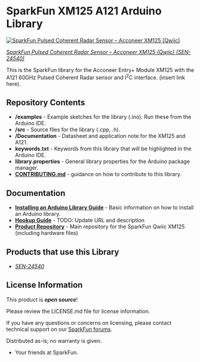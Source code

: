 SparkFun XM125 A121 Arduino Library
========================================

[![SparkFun Pulsed Coherent Radar Sensor – Acconeer XM125 (Qwiic)](https://cdn.sparkfun.com/r/600-600/assets/parts/2/4/8/6/5/SEN-24540-Pulsed-Coherent-Radar-Sensor-Feature.jpg)](https://www.sparkfun.com/products/24540)

[*SparkFun Pulsed Coherent Radar Sensor – Acconeer XM125 (Qwiic) (SEN-24540)*](https://www.sparkfun.com/products/24540)

This is the SparkFun library for the Acconeer Entry+ Module XM125 with the A121 60GHz Pulsed Coherent Radar sensor and I<sup>2</sup>C interface. (insert link here). 


Repository Contents
-------------------

* **/examples** - Example sketches for the library (.ino). Run these from the Arduino IDE.
* **/src** - Source files for the library (.cpp, .h).
* **/Documentation** - Datasheet and application note for the XM125 and A121.
* **keywords.txt** - Keywords from this library that will be highlighted in the Arduino IDE.
* **library.properties** - General library properties for the Arduino package manager.
* **[CONTRIBUTING.md](./CONTRIBUTING.md)** - guidance on how to contribute to this library.


Documentation
--------------

* **[Installing an Arduino Library Guide](https://learn.sparkfun.com/tutorials/installing-an-arduino-library)** - Basic information on how to install an Arduino library.
* **[Hookup Guide](http://docs.sparkfun.com/TODO/)** - TODO: Update URL and description
* **[Product Repository](https://github.com/sparkfun/SparkFun_Qwiic_Pulsed_Radar_Sensor_XM125)** - Main repository for the SparkFun Qwiic XM125 (including hardware files)


Products that use this Library 
---------------------------------

* [*SEN-24540*](https://www.sparkfun.com/products/24540)


License Information
-------------------

This product is _**open source**_! 

Please review the LICENSE.md file for license information. 

If you have any questions or concerns on licensing, please contact technical support on our [SparkFun forums](https://forum.sparkfun.com/viewforum.php?f=152).

Distributed as-is; no warranty is given.

- Your friends at SparkFun.

_<COLLABORATION CREDIT>_
